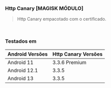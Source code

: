 ### Http Canary [MAGISK MÓDULO]

> Http Canary empacotado com o certificado.

<br>

### Testados em
|Android Versões|Http Canary Versões|
|-|-|
Android 11|3.3.6 Premium
Android 12.1|3.3.5
Android 13|3.3.5
